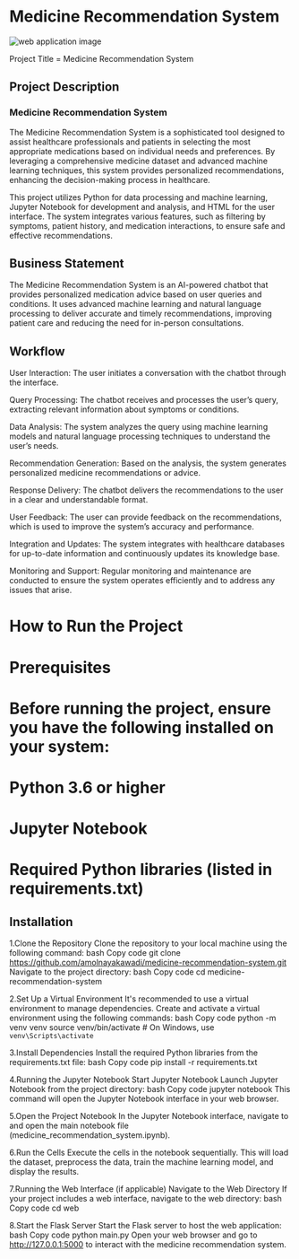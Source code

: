 # Medicine Recommendation System

![web application image](https://github.com/user-attachments/assets/d54daf2d-f93b-46cf-a101-ba0f6112f608)

Project Title = Medicine Recommendation System

## Project Description
### Medicine Recommendation System
The Medicine Recommendation System is a sophisticated tool designed to assist healthcare professionals and patients in selecting the most appropriate medications based on individual needs and preferences. By leveraging a comprehensive medicine dataset and advanced machine learning techniques, this system provides personalized recommendations, enhancing the decision-making process in healthcare.

This project utilizes Python for data processing and machine learning, Jupyter Notebook for development and analysis, and HTML for the user interface. The system integrates various features, such as filtering by symptoms, patient history, and medication interactions, to ensure safe and effective recommendations.

## Business Statement
The Medicine Recommendation System is an AI-powered chatbot that provides personalized medication advice based on user queries and conditions. It uses advanced machine learning and natural language processing to deliver accurate and timely recommendations, improving patient care and reducing the need for in-person consultations.

## Workflow
User Interaction: The user initiates a conversation with the chatbot through the interface.

Query Processing: The chatbot receives and processes the user’s query, extracting relevant information about symptoms or conditions.

Data Analysis: The system analyzes the query using machine learning models and natural language processing techniques to understand the user’s needs.

Recommendation Generation: Based on the analysis, the system generates personalized medicine recommendations or advice.

Response Delivery: The chatbot delivers the recommendations to the user in a clear and understandable format.

User Feedback: The user can provide feedback on the recommendations, which is used to improve the system’s accuracy and performance.

Integration and Updates: The system integrates with healthcare databases for up-to-date information and continuously updates its knowledge base.

Monitoring and Support: Regular monitoring and maintenance are conducted to ensure the system operates efficiently and to address any issues that arise.

# How to Run the Project
# Prerequisites
# Before running the project, ensure you have the following installed on your system:
# Python 3.6 or higher
# Jupyter Notebook
# Required Python libraries (listed in requirements.txt)

## Installation

1.Clone the Repository
Clone the repository to your local machine using the following command:
bash
Copy code
git clone https://github.com/amolnayakawadi/medicine-recommendation-system.git
Navigate to the project directory:
bash
Copy code
cd medicine-recommendation-system


2.Set Up a Virtual Environment
It's recommended to use a virtual environment to manage dependencies. Create and activate a virtual environment using the following commands:
bash
Copy code
python -m venv venv
source venv/bin/activate  # On Windows, use `venv\Scripts\activate`


3.Install Dependencies
Install the required Python libraries from the requirements.txt file:
bash
Copy code
pip install -r requirements.txt


4.Running the Jupyter Notebook
Start Jupyter Notebook
Launch Jupyter Notebook from the project directory:
bash
Copy code
jupyter notebook
This command will open the Jupyter Notebook interface in your web browser.

5.Open the Project Notebook
In the Jupyter Notebook interface, navigate to and open the main notebook file (medicine_recommendation_system.ipynb).

6.Run the Cells
Execute the cells in the notebook sequentially. This will load the dataset, preprocess the data, train the machine learning model, and display the results.


7.Running the Web Interface (if applicable)
Navigate to the Web Directory
If your project includes a web interface, navigate to the web directory:
bash
Copy code
cd web

8.Start the Flask Server
Start the Flask server to host the web application:
bash
Copy code
python main.py
Open your web browser and go to http://127.0.0.1:5000 to interact with the medicine recommendation system.
